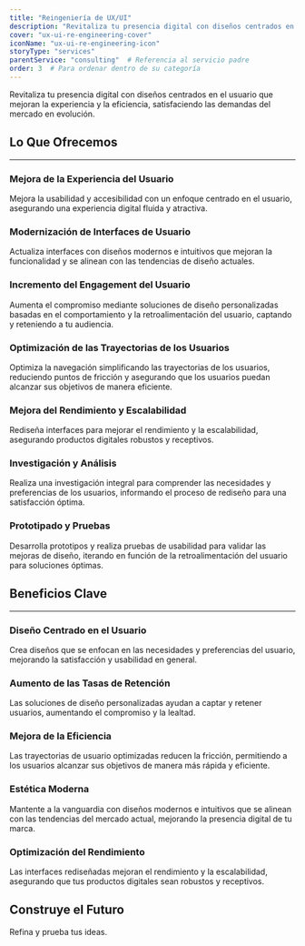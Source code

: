 ```yaml
---
title: "Reingeniería de UX/UI"
description: "Revitaliza tu presencia digital con diseños centrados en el usuario, mejorando la experiencia del usuario y la eficiencia de la interfaz para satisfacer las demandas del mercado en evolución."
cover: "ux-ui-re-engineering-cover"
iconName: "ux-ui-re-engineering-icon"
storyType: "services"
parentService: "consulting"  # Referencia al servicio padre
order: 3  # Para ordenar dentro de su categoría
---
```


Revitaliza tu presencia digital con diseños centrados en el usuario que mejoran la experiencia y la eficiencia, satisfaciendo las demandas del mercado en evolución.

## Lo Que Ofrecemos

---

### Mejora de la Experiencia del Usuario

Mejora la usabilidad y accesibilidad con un enfoque centrado en el usuario, asegurando una experiencia digital fluida y atractiva.

### Modernización de Interfaces de Usuario

Actualiza interfaces con diseños modernos e intuitivos que mejoran la funcionalidad y se alinean con las tendencias de diseño actuales.

### Incremento del Engagement del Usuario

Aumenta el compromiso mediante soluciones de diseño personalizadas basadas en el comportamiento y la retroalimentación del usuario, captando y reteniendo a tu audiencia.

### Optimización de las Trayectorias de los Usuarios

Optimiza la navegación simplificando las trayectorias de los usuarios, reduciendo puntos de fricción y asegurando que los usuarios puedan alcanzar sus objetivos de manera eficiente.

### Mejora del Rendimiento y Escalabilidad

Rediseña interfaces para mejorar el rendimiento y la escalabilidad, asegurando productos digitales robustos y receptivos.

### Investigación y Análisis

Realiza una investigación integral para comprender las necesidades y preferencias de los usuarios, informando el proceso de rediseño para una satisfacción óptima.

### Prototipado y Pruebas

Desarrolla prototipos y realiza pruebas de usabilidad para validar las mejoras de diseño, iterando en función de la retroalimentación del usuario para soluciones óptimas.

## Beneficios Clave

---

### Diseño Centrado en el Usuario

Crea diseños que se enfocan en las necesidades y preferencias del usuario, mejorando la satisfacción y usabilidad en general.

### Aumento de las Tasas de Retención

Las soluciones de diseño personalizadas ayudan a captar y retener usuarios, aumentando el compromiso y la lealtad.

### Mejora de la Eficiencia

Las trayectorias de usuario optimizadas reducen la fricción, permitiendo a los usuarios alcanzar sus objetivos de manera más rápida y eficiente.

### Estética Moderna

Mantente a la vanguardia con diseños modernos e intuitivos que se alinean con las tendencias del mercado actual, mejorando la presencia digital de tu marca.

### Optimización del Rendimiento

Las interfaces rediseñadas mejoran el rendimiento y la escalabilidad, asegurando que tus productos digitales sean robustos y receptivos.

## Construye el Futuro

Refina y prueba tus ideas.